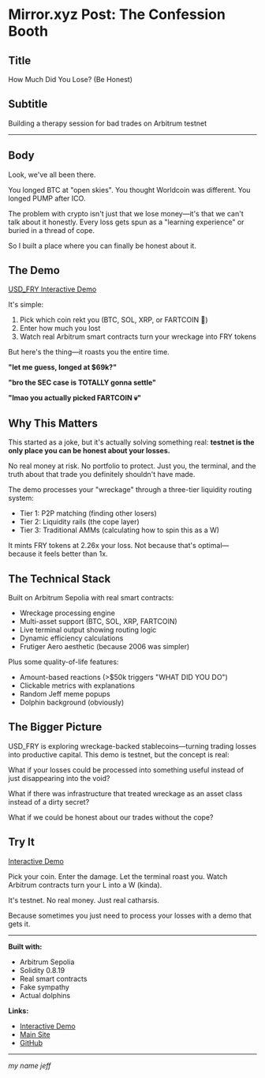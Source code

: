 # Mirror.xyz Post: The Confession Booth

## Title
How Much Did You Lose? (Be Honest)

## Subtitle
Building a therapy session for bad trades on Arbitrum testnet

---

## Body

Look, we've all been there.

You longed BTC at "open skies". You thought Worldcoin was different. You longed PUMP after ICO.

The problem with crypto isn't just that we lose money—it's that we can't talk about it honestly. Every loss gets spun as a "learning experience" or buried in a thread of cope. 

So I built a place where you can finally be honest about it.

## The Demo

[USD_FRY Interactive Demo](https://aidanduffy68-prog.github.io/USD_FRY/interactive-demo.html)

It's simple:
1. Pick which coin rekt you (BTC, SOL, XRP, or FARTCOIN 💨)
2. Enter how much you lost
3. Watch real Arbitrum smart contracts turn your wreckage into FRY tokens

But here's the thing—it roasts you the entire time.

**"let me guess, longed at $69k?"**

**"bro the SEC case is TOTALLY gonna settle"**

**"lmao you actually picked FARTCOIN 💀"**

## Why This Matters

This started as a joke, but it's actually solving something real: **testnet is the only place you can be honest about your losses.**

No real money at risk. No portfolio to protect. Just you, the terminal, and the truth about that trade you definitely shouldn't have made.

The demo processes your "wreckage" through a three-tier liquidity routing system:
- Tier 1: P2P matching (finding other losers)
- Tier 2: Liquidity rails (the cope layer)
- Tier 3: Traditional AMMs (calculating how to spin this as a W)

It mints FRY tokens at 2.26x your loss. Not because that's optimal—because it feels better than 1x.

## The Technical Stack

Built on Arbitrum Sepolia with real smart contracts:
- Wreckage processing engine
- Multi-asset support (BTC, SOL, XRP, FARTCOIN)
- Live terminal output showing routing logic
- Dynamic efficiency calculations
- Frutiger Aero aesthetic (because 2006 was simpler)

Plus some quality-of-life features:
- Amount-based reactions (>$50k triggers "WHAT DID YOU DO")
- Clickable metrics with explanations
- Random Jeff meme popups
- Dolphin background (obviously)

## The Bigger Picture

USD_FRY is exploring wreckage-backed stablecoins—turning trading losses into productive capital. This demo is testnet, but the concept is real:

What if your losses could be processed into something useful instead of just disappearing into the void?

What if there was infrastructure that treated wreckage as an asset class instead of a dirty secret?

What if we could be honest about our trades without the cope?

## Try It

[Interactive Demo](https://aidanduffy68-prog.github.io/USD_FRY/interactive-demo.html)

Pick your coin. Enter the damage. Let the terminal roast you. Watch Arbitrum contracts turn your L into a W (kinda).

It's testnet. No real money. Just real catharsis.

Because sometimes you just need to process your losses with a demo that gets it.

---

**Built with:**
- Arbitrum Sepolia
- Solidity 0.8.19
- Real smart contracts
- Fake sympathy
- Actual dolphins

**Links:**
- [Interactive Demo](https://aidanduffy68-prog.github.io/USD_FRY/interactive-demo.html)
- [Main Site](https://aidanduffy68-prog.github.io/USD_FRY/)
- [GitHub](https://github.com/aidanduffy68-prog/USD_FRY)

---

*my name jeff*
